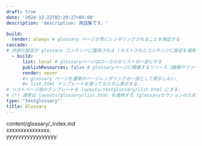 ```yaml
---
draft: true
date: '2024-12-22T02:20:27+09:00'
description: 'description: 用語集です。'

build:
  render: always # glossary ページが常にレンダリングされることを保証する
cascade:
# 内部の設定が glossary コンテンツに適用される (ネストされたコンテンツに設定を適用)
  - build:
      list: local # glossaryページはローカルのリストの一部とする
      publishResources: false # glossaryページに関連するリソース（画像やファイルなど）を公開しない
      render: never
      #> glossary ページを通常のページレンダリングの一部として表示しない.
      #> list.html テンプレートを使ってカスタム表示する.
# リストページ用のテンプレートを layouts/testglossary/list.html にする: 
# (*) 通常は layouts/glossary/list.html を適用する (glossaryセクションのため)
type: "testglossary"
title: Glossary
---
```


content/glossary/_index.md  
xxxxxxxxxxxxxxx.  
yyyyyyyyyyyyyyyyy.
